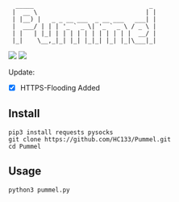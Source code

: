 ```
  _____                                _ 
 |  __ \                              | |
 | |__) |   _ _ __ ___  _ __ ___   ___| |
 |  ___/ | | | '_ ` _ \| '_ ` _ \ / _ \ |
 | |   | |_| | | | | | | | | | | |  __/ |
 |_|    \__,_|_| |_| |_|_| |_| |_|\___|_| 
```
![](https://img.shields.io/badge/Version-0.0.2-brightgreen.svg) ![](https://img.shields.io/badge/license-MIT-blue.svg)

Update:

- [x] HTTPS-Flooding Added

Install
---
```
pip3 install requests pysocks
git clone https://github.com/HC133/Pummel.git
cd Pummel
```
Usage
---
```
python3 pummel.py
```
